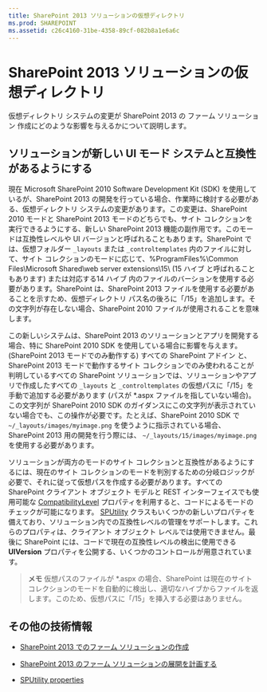 ```yaml
---
title: SharePoint 2013 ソリューションの仮想ディレクトリ
ms.prod: SHAREPOINT
ms.assetid: c26c4160-31be-4358-89cf-082b8a1e6a6c
---
```



# SharePoint 2013 ソリューションの仮想ディレクトリ
仮想ディレクトリ システムの変更が SharePoint 2013 の ファーム ソリューション 作成にどのような影響を与えるかについて説明します。
## ソリューションが新しい UI モード システムと互換性があるようにする

現在 Microsoft SharePoint 2010 Software Development Kit (SDK) を使用しているが、SharePoint 2013 の開発を行っている場合、作業時に検討する必要がある、仮想ディレクトリ システムの変更があります。この変更は、SharePoint 2010 モードと SharePoint 2013 モードのどちらでも、サイト コレクションを実行できるようにする、新しい SharePoint 2013 機能の副作用です。このモードは互換性レベルや UI バージョンと呼ばれることもあります。SharePoint では、仮想フォルダー  `_layouts` または `_controltemplates` 内のファイルに対して、サイト コレクションのモードに応じて、%ProgramFiles%\\Common Files\\Microsoft Shared\\web server extensions\\15\\ (15 ハイブ と呼ばれることもあります) または対応する14 ハイブ 内のファイルのバーションを使用する必要があります。SharePoint は、SharePoint 2013 ファイルを使用する必要があることを示すため、仮想ディレクトリ パス名の後ろに「/15」を追加します。その文字列が存在しない場合、SharePoint 2010 ファイルが使用されることを意味します。
  
    
    
この新しいシステムは、SharePoint 2013 のソリューションとアプリを開発する場合、特に SharePoint 2010 SDK を使用している場合に影響を与えます。(SharePoint 2013 モードでのみ動作する) すべての SharePoint アドイン と、SharePoint 2013 モードで動作するサイト コレクションでのみ使われることが判明しているすべての SharePoint ソリューションでは、ソリューションやアプリで作成したすべての  `_layouts` と `_controltemplates` の仮想パスに「/15」を手動で追加する必要があります (パスが *.aspx ファイルを指していない場合)。この文字列が SharePoint 2010 SDK のガイダンスにこの文字列が表示されていない場合でも、この操作が必要です。たとえば、SharePoint 2010 SDK で `~/_layouts/images/myimage.png` を使うように指示されている場合、SharePoint 2013 用の開発を行う際には、 `~/_layouts/15/images/myimage.png` を使用する必要があります。
  
    
    
ソリューションが両方のモードのサイト コレクションと互換性があるようにするには、現在のサイト コレクションのモードを判別するための分岐ロジックが必要で、それに従って仮想パスを作成する必要があります。すべての SharePoint クライアント オブジェクト モデルと REST インターフェイスでも使用可能な  [CompatibilityLevel](https://msdn.microsoft.com/library/Microsoft.SharePoint.SPSite.CompatibilityLevel.aspx) プロパティを利用すると、コードによるモードのチェックが可能になります。 [SPUtility](https://msdn.microsoft.com/library/Microsoft.SharePoint.Utilities.SPUtility.aspx) クラスもいくつかの新しいプロパティを備えており、ソリューション内での互換性レベルの管理をサポートします。これらのプロパティは、クライアント オブジェクト レベルでは使用できません。最後に SharePoint には、コードで現在の互換性レベルの検出に使用できる **UIVersion** プロパティを公開する、いくつかのコントロールが用意されています。
  
    
    

> **メモ**
> 仮想パスのファイルが *.aspx の場合、SharePoint は現在のサイト コレクションのモードを自動的に検出し、適切なハイブからファイルを返します。このため、仮想パスに「/15」を挿入する必要はありません。 
  
    
    


## その他の技術情報
<a name="bk_addresources"> </a>


-  [SharePoint 2013 でのファーム ソリューションの作成](build-farm-solutions-in-sharepoint-2013.md)
    
  
-  [SharePoint 2013 のファーム ソリューションの展開を計画する](http://blogs.technet.com/b/mspfe/archive/2013/02/04/planning-deployment-of-farm-solutions-for-sharepoint-2013.aspx)
    
  
-  [SPUtility properties](http://msdn.microsoft.com/library/Properties.T:Microsoft.SharePoint.Utilities.SPUtility.aspx)
    
  

